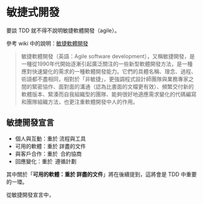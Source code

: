 敏捷式開發
==========

要談 TDD 就不得不說明敏捷軟體開發（agile）。

參考 wiki 中的說明：[敏捷軟體開發](http://zh.wikipedia.org/wiki/%E6%95%8F%E6%8D%B7%E8%BD%AF%E4%BB%B6%E5%BC%80%E5%8F%91)

> 敏捷軟體開發（英語：Agile software development），又稱敏捷開發，是一種從1990年代開始逐漸引起廣泛關注的一些新型軟體開發方法，是一種應對快速變化的需求的一種軟體開發能力。它們的具體名稱、理念、過程、術語都不盡相同，相對於「非敏捷」，更強調程式設計師團隊與業務專家之間的緊密協作、面對面的溝通（認為比書面的文檔更有效）、頻繁交付新的軟體版本、緊湊而自我組織型的團隊、能夠很好地適應需求變化的代碼編寫和團隊組織方法，也更注重軟體開發中人的作用。

敏捷開發宣言
------------

-	個人與互動：重於 流程與工具
-	可用的軟體：重於 詳盡的文件
-	與客戶合作：重於 合約協商
-	回應變化：重於 遵循計劃

其中關於「**可用的軟體：重於 詳盡的文件**」將在後續提到，這將會是 TDD 中重要的一環。

從敏捷開發宣言中，
